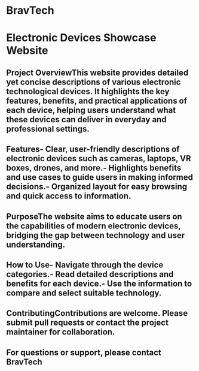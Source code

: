 # BravTech
# Electronic Devices Showcase Website

## Project OverviewThis website provides detailed yet concise descriptions of various electronic technological devices. It highlights the key features, benefits, and practical applications of each device, helping users understand what these devices can deliver in everyday and professional settings.

## Features- Clear, user-friendly descriptions of electronic devices such as cameras, laptops, VR boxes, drones, and more.- Highlights benefits and use cases to guide users in making informed decisions.- Organized layout for easy browsing and quick access to information.

## PurposeThe website aims to educate users on the capabilities of modern electronic devices, bridging the gap between technology and user understanding.

## How to Use- Navigate through the device categories.- Read detailed descriptions and benefits for each device.- Use the information to compare and select suitable technology.

## ContributingContributions are welcome. Please submit pull requests or contact the project maintainer for collaboration.

## For questions or support, please contact BravTech
